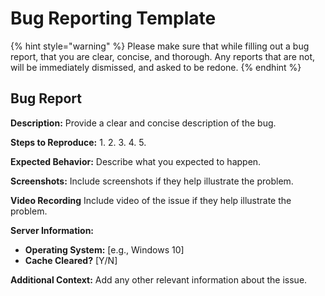 # Bug Reporting Template

{% hint style="warning" %}
 Please make sure that while filling out a bug report, that you are clear, concise, and thorough. Any reports that are not, will be immediately dismissed, and asked to be redone.
{% endhint %}

## Bug Report

**Description:**
Provide a clear and concise description of the bug.

**Steps to Reproduce:**
1.
2.
3.
4.
5.

**Expected Behavior:**
Describe what you expected to happen.

**Screenshots:**
Include screenshots if they help illustrate the problem.

**Video Recording**
Include video of the issue if they help illustrate the problem.

**Server Information:**
- **Operating System:** [e.g., Windows 10]
- **Cache Cleared?** [Y/N]

**Additional Context:**
Add any other relevant information about the issue.
